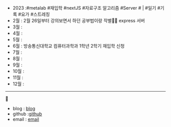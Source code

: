 - 2023 :#metalab #재입학 #nextJS #자료구조 알고리즘 #Server # | #일기 #기록 #요가 #스트레칭
- 2월 : 2월 26일부터 강의보면서 하던 공부법이랑 작별🙋‍♀️ express 서버
- 3월 :
- 4월 :
- 5월 : 
- 6월 : 방송통신대학교 컴퓨터과학과 1학년 2학기 재입학 신청 
- 7월 : 
- 8월 : 
- 9월 : 
- 10월 : 
- 11월 : 
- 12월 : 

- ---
🌱
- blog : [blog](https://velog.io/@sunokryu_123)
- github :[github](https://github.com/YUSUNOK)
- email : [email](sunokryu319@gmail.com)
